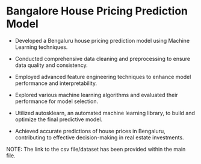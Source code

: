 # Bangalore House Pricing Prediction Model

* Developed a Bengaluru house pricing prediction model using Machine Learning techniques.

* Conducted comprehensive data cleaning and preprocessing to ensure data quality and consistency.

* Employed advanced feature engineering techniques to enhance model performance and interpretability.

* Explored various machine learning algorithms and evaluated their performance for model selection.

* Utilized autosklearn, an automated machine learning library, to build and optimize the final predictive model.

* Achieved accurate predictions of house prices in Bengaluru, contributing to effective decision-making
in real estate investments.

NOTE: The link to the csv file/dataset has been provided within the main file.
